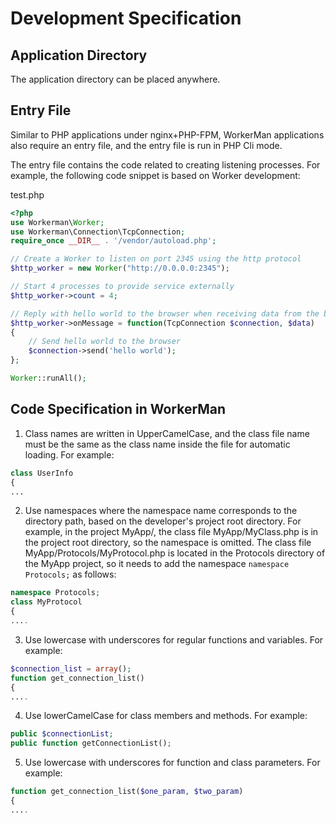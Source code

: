 # Development Specification

## Application Directory

The application directory can be placed anywhere.

## Entry File

Similar to PHP applications under nginx+PHP-FPM, WorkerMan applications also require an entry file, and the entry file is run in PHP Cli mode.

The entry file contains the code related to creating listening processes. For example, the following code snippet is based on Worker development:

test.php
```php
<?php
use Workerman\Worker;
use Workerman\Connection\TcpConnection;
require_once __DIR__ . '/vendor/autoload.php';

// Create a Worker to listen on port 2345 using the http protocol
$http_worker = new Worker("http://0.0.0.0:2345");

// Start 4 processes to provide service externally
$http_worker->count = 4;

// Reply with hello world to the browser when receiving data from the browser
$http_worker->onMessage = function(TcpConnection $connection, $data)
{
    // Send hello world to the browser
    $connection->send('hello world');
};

Worker::runAll();
```

## Code Specification in WorkerMan

1. Class names are written in UpperCamelCase, and the class file name must be the same as the class name inside the file for automatic loading. For example:
```php
class UserInfo
{
...
```

2. Use namespaces where the namespace name corresponds to the directory path, based on the developer's project root directory. For example, in the project MyApp/, the class file MyApp/MyClass.php is in the project root directory, so the namespace is omitted. The class file MyApp/Protocols/MyProtocol.php is located in the Protocols directory of the MyApp project, so it needs to add the namespace `namespace Protocols;` as follows:
```php
namespace Protocols;
class MyProtocol
{
....
```

3. Use lowercase with underscores for regular functions and variables. For example:
```php
$connection_list = array();
function get_connection_list()
{
....
```

4. Use lowerCamelCase for class members and methods. For example:
```php
public $connectionList;
public function getConnectionList();
```

5. Use lowercase with underscores for function and class parameters. For example:
```php
function get_connection_list($one_param, $two_param)
{
....
```

